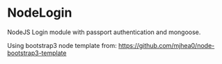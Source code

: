 NodeLogin
=========
 
  NodeJS Login module with passport authentication and mongoose.
  
  Using bootstrap3 node template from: https://github.com/mjhea0/node-bootstrap3-template
